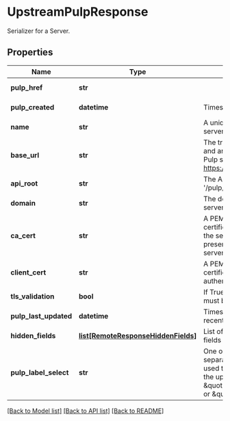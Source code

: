 # UpstreamPulpResponse

Serializer for a Server.
## Properties
Name | Type | Description | Notes
------------ | ------------- | ------------- | -------------
**pulp_href** | **str** |  | [optional] [readonly] 
**pulp_created** | **datetime** | Timestamp of creation. | [optional] [readonly] 
**name** | **str** | A unique name for this Pulp server. | 
**base_url** | **str** | The transport, hostname, and an optional port of the Pulp server. e.g. https://example.com | 
**api_root** | **str** | The API root. Defaults to &#39;/pulp/&#39;. | 
**domain** | **str** | The domain of the Pulp server if enabled. | [optional] 
**ca_cert** | **str** | A PEM encoded CA certificate used to validate the server certificate presented by the remote server. | [optional] 
**client_cert** | **str** | A PEM encoded client certificate used for authentication. | [optional] 
**tls_validation** | **bool** | If True, TLS peer validation must be performed. | [optional] 
**pulp_last_updated** | **datetime** | Timestamp of the most recent update of the remote. | [optional] [readonly] 
**hidden_fields** | [**list[RemoteResponseHiddenFields]**](RemoteResponseHiddenFields.md) | List of hidden (write only) fields | [optional] [readonly] 
**pulp_label_select** | **str** | One or more comma separated labels that will be used to filter distributions on the upstream Pulp. E.g. \&quot;foo&#x3D;bar,key&#x3D;val\&quot; or \&quot;foo,key\&quot; | [optional] 

[[Back to Model list]](../README.md#documentation-for-models) [[Back to API list]](../README.md#documentation-for-api-endpoints) [[Back to README]](../README.md)


